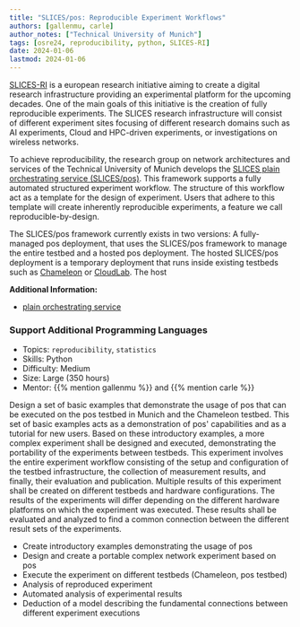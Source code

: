 ```yaml
---
title: "SLICES/pos: Reproducible Experiment Workflows"
authors: [gallenmu, carle]
author_notes: ["Technical University of Munich"]
tags: [osre24, reproducibility, python, SLICES-RI]
date: 2024-01-06
lastmod: 2024-01-06
---
```


[SLICES-RI](https://www.slices-ri.eu/) is a european research initiative aiming to create a digital research infrastructure providing an experimental platform for the upcoming decades.
One of the main goals of this initiative is the creation of fully reproducible experiments.
The SLICES research infrastructure will consist of different experiment sites focusing of different research domains such as AI experiments, Cloud and HPC-driven experiments, or investigations on wireless networks.

To achieve reproducibility, the research group on network architectures and services of the Technical University of Munich develops the [SLICES plain orchestrating service (SLICES/pos)](https://dl.acm.org/doi/10.1145/3485983.3494841).
This framework supports a fully automated structured experiment workflow.
The structure of this workflow act as a template for the design of experiment.
Users that adhere to this template will create inherently reproducible experiments, a feature we call reproducible-by-design.

The SLICES/pos framework currently exists in two versions:
A fully-managed pos deployment, that uses the SLICES/pos framework to manage the entire testbed and a hosted pos deployment.
The hosted SLICES/pos deployment is a temporary deployment that runs inside existing testbeds such as [Chameleon](https://chameleoncloud.org/) or [CloudLab](https://cloudlab.us/).
The host

**Additional Information:**

* [plain orchestrating service](https://dl.acm.org/doi/10.1145/3485983.3494841)

### Support Additional Programming Languages

* Topics: `reproducibility`, `statistics`
* Skills: Python
* Difficulty: Medium
* Size: Large (350 hours)
* Mentor: {{% mention gallenmu %}} and {{% mention carle %}}

Design a set of basic examples that demonstrate the usage of pos that can be executed on the pos testbed in Munich and the Chameleon testbed.
This set of basic examples acts as a demonstration of pos' capabilities and as a tutorial for new users.
Based on these introductory examples, a more complex experiment shall be designed and executed, demonstrating the portability of the experiments between testbeds.
This experiment involves the entire experiment workflow consisting of the setup and configuration of the testbed infrastructure, the collection of measurement results, and finally, their evaluation and publication.
Multiple results of this experiment shall be created on different testbeds and hardware configurations.
The results of the experiments will differ depending on the different hardware platforms on which the experiment was executed.
These results shall be evaluated and analyzed to find a common connection between the different result sets of the experiments.

* Create introductory examples demonstrating the usage of pos
* Design and create a portable complex network experiment based on pos
* Execute the experiment on different testbeds (Chameleon, pos testbed)
* Analysis of reproduced experiment
* Automated analysis of experimental results
* Deduction of a model describing the fundamental connections between different experiment executions

